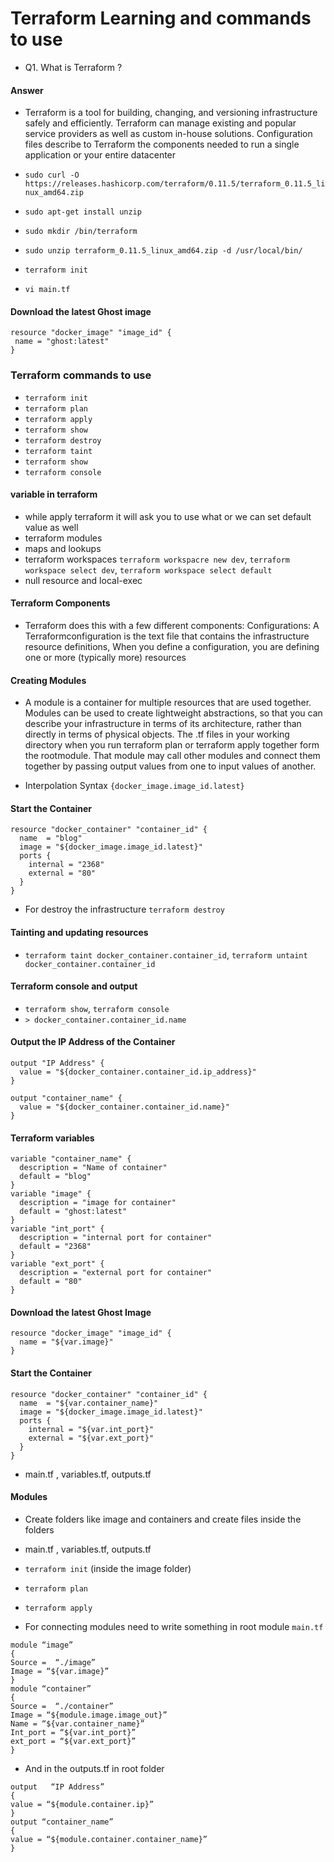 # Terraform Learning and commands to use 
- Q1. What is Terraform ?
#### Answer
- Terraform is a tool for building, changing, and versioning infrastructure safely and efficiently. Terraform can manage existing and popular service providers as well as custom in-house solutions. Configuration files describe to Terraform the components needed to run a single application or your entire datacenter

- `sudo curl -O https://releases.hashicorp.com/terraform/0.11.5/terraform_0.11.5_linux_amd64.zip`
- `sudo apt-get install unzip`
- `sudo mkdir /bin/terraform `
- `sudo unzip terraform_0.11.5_linux_amd64.zip -d /usr/local/bin/`
- `terraform init`
- `vi main.tf`
#### Download the latest Ghost image
```
resource "docker_image" "image_id" {
 name = "ghost:latest"
}
```
### Terraform commands to use 
- `terraform init`
- `terraform plan`
- `terraform apply`
- `terraform show`
- `terraform destroy`
- `terraform taint`
- `terraform show`
- `terraform console`

#### variable in terraform
- while apply terraform it will ask you to use what or we can set default value as well
- terraform modules
- maps and lookups
- terraform workspaces `terraform workspacre new dev`, `terraform workspace select dev`, `terraform workspace select default`
- null resource and local-exec

#### Terraform Components

- Terraform does this with a few different components: Configurations: A Terraformconfiguration is the text file that contains the infrastructure resource definitions, When you define a configuration, you are defining one or more (typically more) resources

#### Creating Modules
- A module is a container for multiple resources that are used together. Modules can be used to create lightweight abstractions, so that you can describe your infrastructure in terms of its architecture, rather than directly in terms of physical objects.
The .tf files in your working directory when you run terraform plan or terraform apply together form the rootmodule. That module may call other modules and connect them together by passing output values from one to input values of another.

- Interpolation Syntax `{docker_image.image_id.latest}`

#### Start the Container
```
resource "docker_container" "container_id" {
  name  = "blog"
  image = "${docker_image.image_id.latest}"
  ports {
    internal = "2368"
    external = "80"
  }
}
```

- For destroy the infrastructure `terraform destroy`
#### Tainting and updating resources 
- `terraform taint docker_container.container_id`, `terraform untaint docker_container.container_id`

#### Terraform console and output
- `terraform show`, `terraform console` 
- `> docker_container.container_id.name`

#### Output the IP Address of the Container
```
output "IP Address" {
  value = "${docker_container.container_id.ip_address}"
}

output "container_name" {
  value = "${docker_container.container_id.name}"
}
```
#### Terraform variables
```
variable "container_name" {
  description = "Name of container"
  default = "blog"
}
variable "image" {
  description = "image for container"
  default = "ghost:latest"
}
variable "int_port" {
  description = "internal port for container"
  default = "2368"
}
variable "ext_port" {
  description = "external port for container"
  default = "80"
}
```
#### Download the latest Ghost Image
```
resource "docker_image" "image_id" {
  name = "${var.image}"
}
```
#### Start the Container
```
resource "docker_container" "container_id" {
  name  = "${var.container_name}"
  image = "${docker_image.image_id.latest}"
  ports {
    internal = "${var.int_port}"
    external = "${var.ext_port}"
  }
}
```
- main.tf , variables.tf, outputs.tf
#### Modules
- Create folders like image and containers and create files inside the folders 
- main.tf , variables.tf, outputs.tf
- `terraform init` (inside the image folder)
- `terraform plan`
- `terraform apply`

- For connecting modules need to write something in root module `main.tf`
```
module “image”
{
Source =  “./image”
Image = “${var.image}”
}
module “container”
{
Source =  “./container”
Image = “${module.image.image_out}”
Name = “${var.container_name}”
Int_port = “${var.int_port}”
ext_port = “${var.ext_port}”
}
```

- And in the outputs.tf in root folder
```
output   “IP Address”
{
value = “${module.container.ip}”
}
output “container_name”
{
value = “${module.container.container_name}”
}
```